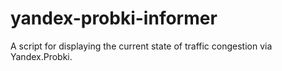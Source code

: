 # yandex-probki-informer
A script for displaying the current state of traffic congestion via Yandex.Probki.
